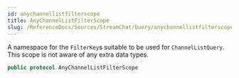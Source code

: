 ```yaml
---
id: anychannellistfilterscope 
title: AnyChannelListFilterScope
slug: /ReferenceDocs/Sources/StreamChat/Query/anychannellistfilterscope
---
```


A namespace for the `FilterKey`s suitable to be used for `ChannelListQuery`. This scope is not aware of any extra data types.

``` swift
public protocol AnyChannelListFilterScope 
```
